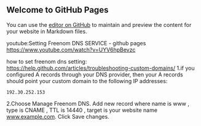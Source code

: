 ## Welcome to GitHub Pages

You can use the [editor on GitHub](https://github.com/SusanLulu/dns_setting_test/edit/master/index.md) to maintain and preview the content for your website in Markdown files.


youtube:Setting Freenom DNS SERVICE - github pages
https://www.youtube.com/watch?v=UYV6hpBevzc

how to set freenom dns setting:
https://help.github.com/articles/troubleshooting-custom-domains/
1.if you configured A records through your DNS provider, then your A records should point your custom domain to the following IP addresses:

    192.30.252.153
2.Choose Manage Freenom DNS. Add new record where name is www , type is CNAME , TTL is 14440 , target is your website name www.example.com. Click Save changes.
